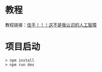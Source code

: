 # 教程

教程链接：[住手！！！这不是我认识的人工智障](https://juejin.cn/post/6961698714700218405)

# 项目启动

```shell
> npm install
> npm run dev
```
